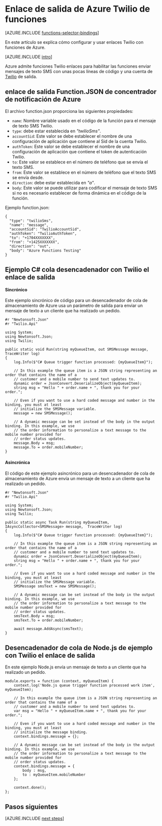 <properties
    pageTitle="Enlace de funciones Twilio Azure | Microsoft Azure"
    description="Entender cómo usar Twilio enlaces con funciones de Azure."
    services="functions"
    documentationCenter="na"
    authors="wesmc7777"
    manager="erikre"
    editor=""
    tags=""
    keywords="funciones de Azure, funciones, el procesamiento de eventos, cálculo dinámica, sin servidor arquitectura"/>

<tags
    ms.service="functions"
    ms.devlang="multiple"
    ms.topic="reference"
    ms.tgt_pltfrm="multiple"
    ms.workload="na"
    ms.date="10/20/2016"
    ms.author="wesmc"/>

# <a name="azure-functions-twilio-output-binding"></a>Enlace de salida de Azure Twilio de funciones

[AZURE.INCLUDE [functions-selector-bindings](../../includes/functions-selector-bindings.md)]

En este artículo se explica cómo configurar y usar enlaces Twilio con funciones de Azure. 

[AZURE.INCLUDE [intro](../../includes/functions-bindings-intro.md)] 

Azure admite funciones Twilio enlaces para habilitar las funciones enviar mensajes de texto SMS con unas pocas líneas de código y una cuenta de [Twilio](https://www.twilio.com/) de salida. 
 

## <a name="functionjson-for-azure-notification-hub-output-binding"></a>enlace de salida Function.JSON de concentrador de notificación de Azure

El archivo function.json proporciona las siguientes propiedades:

- `name`: Nombre variable usado en el código de la función para el mensaje de texto SMS Twilio.
- `type`: debe estar establecida en *"twilioSms"*.
- `accountSid`: Este valor se debe establecer el nombre de una configuración de aplicación que contiene al Sid de la cuenta Twilio.
- `authToken`: Este valor se debe establecer el nombre de una configuración de aplicación que contiene el token de autenticación Twilio.
- `to`: Este valor se establece en el número de teléfono que se envía el texto SMS.
- `from`: Este valor se establece en el número de teléfono que el texto SMS se envía desde.
- `direction`: debe estar establecida en *"a"*.
- `body`: Este valor se puede utilizar para codificar el mensaje de texto SMS si no es necesario establecer de forma dinámica en el código de la función. 

 
Ejemplo function.json:

    {
      "type": "twilioSms",
      "name": "message",
      "accountSid": "TwilioAccountSid",
      "authToken": "TwilioAuthToken",
      "to": "+1704XXXXXXX",
      "from": "+1425XXXXXXX",
      "direction": "out",
      "body": "Azure Functions Testing"
    }


## <a name="example-c-queue-trigger-with-twilio-output-binding"></a>Ejemplo C# cola desencadenador con Twilio el enlace de salida

#### <a name="synchronous"></a>Sincrónico

Este ejemplo sincrónico de código para un desencadenador de cola de almacenamiento de Azure usa un parámetro de salida para enviar un mensaje de texto a un cliente que ha realizado un pedido.

    #r "Newtonsoft.Json"
    #r "Twilio.Api"

    using System;
    using Newtonsoft.Json;
    using Twilio;

    public static void Run(string myQueueItem, out SMSMessage message,  TraceWriter log)
    {
        log.Info($"C# Queue trigger function processed: {myQueueItem}");
    
        // In this example the queue item is a JSON string representing an order that contains the name of a 
        // customer and a mobile number to send text updates to.
        dynamic order = JsonConvert.DeserializeObject(myQueueItem);
        string msg = "Hello " + order.name + ", thank you for your order.";
    
        // Even if you want to use a hard coded message and number in the binding, you must at least 
        // initialize the SMSMessage variable.
        message = new SMSMessage();

        // A dynamic message can be set instead of the body in the output binding. In this example, we use 
        // the order information to personalize a text message to the mobile number provided for
        // order status updates.
        message.Body = msg;
        message.To = order.mobileNumber;
    }

#### <a name="asynchronous"></a>Asincrónica

El código de este ejemplo asincrónico para un desencadenador de cola de almacenamiento de Azure envía un mensaje de texto a un cliente que ha realizado un pedido.

    #r "Newtonsoft.Json"
    #r "Twilio.Api"
     
    using System;
    using Newtonsoft.Json;
    using Twilio;
    
    public static async Task Run(string myQueueItem, IAsyncCollector<SMSMessage> message,  TraceWriter log)
    {
        log.Info($"C# Queue trigger function processed: {myQueueItem}");

        // In this example the queue item is a JSON string representing an order that contains the name of a 
        // customer and a mobile number to send text updates to.
        dynamic order = JsonConvert.DeserializeObject(myQueueItem);
        string msg = "Hello " + order.name + ", thank you for your order.";
    
        // Even if you want to use a hard coded message and number in the binding, you must at least 
        // initialize the SMSMessage variable.
        SMSMessage smsText = new SMSMessage();

        // A dynamic message can be set instead of the body in the output binding. In this example, we use 
        // the order information to personalize a text message to the mobile number provided for
        // order status updates.
        smsText.Body = msg;
        smsText.To = order.mobileNumber;
        
        await message.AddAsync(smsText);
    }


## <a name="example-nodejs-queue-trigger-with-twilio-output-binding"></a>Desencadenador de cola de Node.js de ejemplo con Twilio el enlace de salida

En este ejemplo Node.js envía un mensaje de texto a un cliente que ha realizado un pedido.

    module.exports = function (context, myQueueItem) {
        context.log('Node.js queue trigger function processed work item', myQueueItem);
    
        // In this example the queue item is a JSON string representing an order that contains the name of a 
        // customer and a mobile number to send text updates to.
        var msg = "Hello " + myQueueItem.name + ", thank you for your order.";
    
        // Even if you want to use a hard coded message and number in the binding, you must at least 
        // initialize the message binding.
        context.bindings.message = {};
    
        // A dynamic message can be set instead of the body in the output binding. In this example, we use 
        // the order information to personalize a text message to the mobile number provided for
        // order status updates.
        context.bindings.message = {
            body : msg,
            to : myQueueItem.mobileNumber
        };
    
        context.done();
    };

## <a name="next-steps"></a>Pasos siguientes

[AZURE.INCLUDE [next steps](../../includes/functions-bindings-next-steps.md)]
